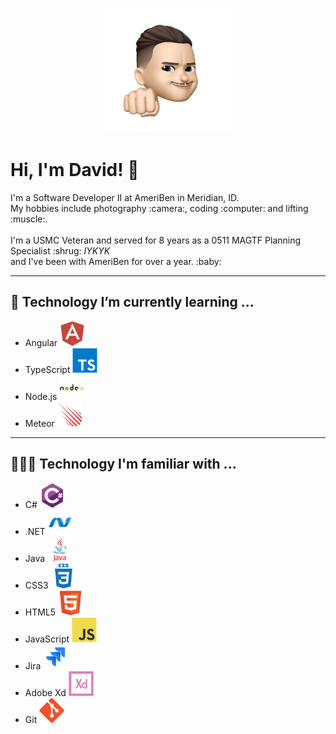 <p align="center">
  <img src = "https://github.com/PerezDC/PerezDC/blob/main/Image%205.png" width="200">
</p>

# Hi, I'm David! 👋
<p>
I'm a Software Developer II at AmeriBen in Meridian, ID. <br>
My hobbies include photography :camera:, coding :computer: and lifting :muscle:. <br><br>
I'm a USMC Veteran and served for 8 years as a 0511 MAGTF Planning Specialist :shrug: <i>IYKYK</i><br>
and I've been with AmeriBen for over a year. :baby:
</p>

---

🌱 Technology I’m currently learning ...
---
- Angular <img src="https://github.com/devicons/devicon/blob/master/icons/angularjs/angularjs-plain.svg" title="Angular" alt="Angular" width="40" height="40"/>&nbsp;
- TypeScript <img src="https://github.com/devicons/devicon/blob/master/icons/typescript/typescript-original.svg" title="TypeScript" alt="TypeScript" width="40" height="40"/>&nbsp;
- Node.js <img src="https://github.com/devicons/devicon/blob/master/icons/nodejs/nodejs-original-wordmark.svg" title="NodeJS" alt="NodeJS" width="40" height="40"/>&nbsp;
- Meteor <img src="https://github.com/devicons/devicon/blob/master/icons/meteor/meteor-original.svg" title="Meteor" alt="Meteor" width="40" height="40"/>&nbsp;
---

👨🏻‍💻 Technology I'm familiar with ...
---

- C# <img src="https://github.com/devicons/devicon/blob/master/icons/csharp/csharp-original.svg" title="CSharp" alt="CSharp" width="40" height="40"/>&nbsp;
- .NET <img src="https://github.com/devicons/devicon/blob/master/icons/dot-net/dot-net-original.svg" title="dotNet" alt="dotNet" width="40" height="40"/>&nbsp;
- Java <img src="https://github.com/devicons/devicon/blob/master/icons/java/java-original-wordmark.svg" title="Java" alt="Java" width="40" height="40"/>&nbsp;
- CSS3 <img src="https://github.com/devicons/devicon/blob/master/icons/css3/css3-plain-wordmark.svg"  title="CSS3" alt="CSS" width="40" height="40"/>&nbsp;
- HTML5 <img src="https://github.com/devicons/devicon/blob/master/icons/html5/html5-original.svg" title="HTML5" alt="HTML" width="40" height="40"/>&nbsp;
- JavaScript <img src="https://github.com/devicons/devicon/blob/master/icons/javascript/javascript-original.svg" title="JavaScript" alt="JavaScript" width="40" height="40"/>&nbsp;
- Jira <img src="https://github.com/devicons/devicon/blob/master/icons/jira/jira-original.svg" title="Jira" alt="Jira" width="40" height="40"/>&nbsp;
- Adobe Xd <img src="https://github.com/devicons/devicon/blob/master/icons/xd/xd-line.svg" title="Xd" alt="Xd" width="40" height="40"/>&nbsp;
- Git <img src="https://github.com/devicons/devicon/blob/master/icons/git/git-original.svg" title="git" alt="git" width="40" height="40"/>&nbsp;







<!--
**PerezDC/PerezDC** is a ✨ _special_ ✨ repository because its `README.md` (this file) appears on your GitHub profile.

Here are some ideas to get you started:

- 🔭 I’m currently working on ...
- 🌱 I’m currently learning ...
- 👯 I’m looking to collaborate on ...
- 🤔 I’m looking for help with ...
- 💬 Ask me about ...
- 📫 How to reach me: ...
- 😄 Pronouns: ...
- ⚡ Fun fact: ...
-->
